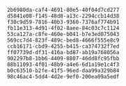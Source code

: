 
                2b6980da-caf4-4691-80e5-40f04d7cd277
                d5841e08-f145-48d8-a13c-2294ccb14d38
                f30c9d59-7816-40b3-9360-7376af774b91
                fb11e313-4d91-4f02-8aee-84c03c7c1124
                53ca127a-c8fe-460e-b041-b7e3ed075043
                569cc7d4-823f-489c-bed8-4666f555e8c9
                ccb16171-cbd9-4255-b415-ca374732f7ed
                ff07739d-df31-416a-bd87-ab19a768056a
                902297b8-1bb6-4409-8807-46dd8fc95fbb
                88b11093-4f01-48b9-a4e6-6d1a19e1c4f3
                b0c63510-b2fe-41f5-96ed-daa99a329b84
                98c46ac4-5dd4-4d2e-9ef0-200ea09a5edf
                